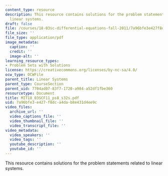 ```yaml
---
content_type: resource
description: This resource contains solutions for the problem statements related to
  linear systems.
draft: false
file: /courses/18-03sc-differential-equations-fall-2011/7a96bfe3e427f8dca4dab8e431d4ee9c_MIT18_03SCF11_ps8_s32s.pdf
file_size: ''
file_type: application/pdf
image_metadata:
  caption: ''
  credit: ''
  image-alt: ''
learning_resource_types:
- Problem Sets with Solutions
license: https://creativecommons.org/licenses/by-nc-sa/4.0/
ocw_type: OCWFile
parent_title: Linear Systems
parent_type: CourseSection
parent_uid: 7704ad07-83f7-1720-a984-a52df1fbe360
resourcetype: Document
title: MIT18_03SCF11_ps8_s32s.pdf
uid: 7a96bfe3-e427-f8dc-a4da-b8e431d4ee9c
video_files:
  archive_url: ''
  video_captions_file: ''
  video_thumbnail_file: ''
  video_transcript_file: ''
video_metadata:
  video_speakers: ''
  video_tags: ''
  youtube_description: ''
  youtube_id: ''
---
```

This resource contains solutions for the problem statements related to linear systems.